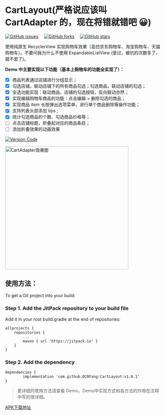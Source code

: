 # CartLayout(严格说应该叫 CartAdapter 的，现在将错就错吧 :grinning:)

[![GitHub issues](https://img.shields.io/github/issues/OCNYang/CartLayout.svg)](https://github.com/OCNYang/CartLayout/issues)&ensp;&ensp;
[![GitHub forks](https://img.shields.io/github/forks/OCNYang/CartLayout.svg)](https://github.com/OCNYang/CartLayout/network)&ensp;&ensp;
[![GitHub stars](https://img.shields.io/github/stars/OCNYang/CartLayout.svg)](https://github.com/OCNYang/CartLayout/stargazers)  

使用纯原生 RecyclerView 实现购物车效果（高仿京东购物车、淘宝购物车、天猫购物车）。不要问我为什么不使用 ExpandableListView (爱过，被坑的次数多了，就不爱了)。 

**Demo 中主要实现以下功能（基本上购物车的功能全实现了）：**  

- [x] 商品列表通过店铺进行分组显示；
- [x] 勾选店铺，联动店铺下的所有商品勾选；勾选商品，联动店铺的勾选；
- [x] 全选功能实现：联动商品、店铺的勾选按钮，反向联动亦然；
- [x] 实现编辑购物车商品的功能：点击编辑 > 删除勾选的商品；
- [x] 实现商品 item 长按弹出选项菜单，进行单个商品删除等操作功能；
- [x] 支持列表头部添加 tips ;
- [x] 统计勾选商品的个数、勾选商品价格等；
- [ ] 点击店铺标题，折叠起对应的商品条目；
- [ ] 添加折叠效果的动画效果

[![Version Code](https://img.shields.io/badge/Version%20Code-1.0.1-brightgreen.svg)](https://github.com/OCNYang/CartLayout/releases)  

<img src="./README_Res/CartAdapter.png" width = "400" alt="CartAdapter效果图" align=center />


## 使用方法：
To get a Git project into your build:

### Step 1. Add the JitPack repository to your build file

Add it in your root build.gradle at the end of repositories:

	allprojects {
		repositories {
			...
			maven { url 'https://jitpack.io' }
		}
	}


### Step 2. Add the dependency

	dependencies {
	        implementation 'com.github.OCNYang:CartLayout:v1.0.1'
	}

> 更详细的使用方法请查看 Demo，Demo中实现方式和各方法的作用在注释中写的很详细。

[APK下载地址](./README_Res/release/app-release.apk)
